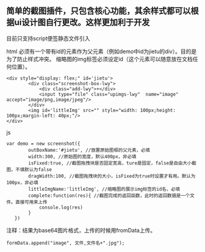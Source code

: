 ## 简单的截图插件，只包含核心功能，其余样式都可以根据ui设计图自行更改。这样更加利于开发

目前只支持script便签静态文件引入

html 
必须有一个带有id的元素作为父元素（例如demo中id为jietu的div）。目的是为了防止样式冲突。
缩略图的img标签必须设定id（这个元素可以随意放在文档任何位置）。

	<div style="display: flex;" id='jietu'>
			<div class="screenshot-box-lwy">
				<div class="add-lwy">+</div>
				<input type="file" class="upimgs-lwy"  name="image" accept="image/png,image/jpeg"/>
			</div>
			<img id='littleImg' src="" style="width: 100px;height: 100px;margin-left: 40px;"/>
	</div>
	
js

	var demo = new screenshot({
	   		outBoxName:'#jietu', //放置原始图框的父元素，必填
	   	    width:300, //原始图的宽度，默认400px，非必填
	   		isFixed:true, //截图拖拽块是否固定宽高，ture是固定，false是自由大小截图，不填默认为false
	   		dragWidth:100, //截图拖拽块的大小，isFixed为true时设置才有用。默认为100px，非必填
	   		littleImgName:'littleImg', //缩略图的展示img标签的id名，必填
	   		complete:function(res){ //截图完成的返回函数，此时的返回数据是一个文件。直接可用来上传
	   			console.log(res)
	   		}
	   })

注释：结果为base64图片格式，上传的时候用fromData上传。

	formData.append("image", 文件,文件名+".jpg"); 
